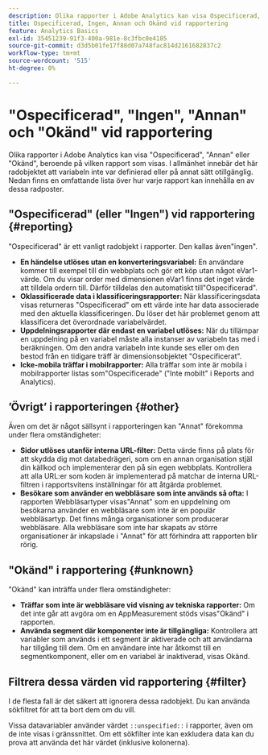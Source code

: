 ```yaml
---
description: Olika rapporter i Adobe Analytics kan visa Ospecificerad, Ingen, Annan eller Okänd, beroende på vilken rapport som visas. I allmänhet innebär det här radobjektet att variabeln inte var definierad eller på annat sätt otillgänglig.
title: Ospecificerad, Ingen, Annan och Okänd vid rapportering
feature: Analytics Basics
exl-id: 35451239-91f3-400a-981e-8c3fbc0e4185
source-git-commit: d3d5b01fe17f88d07a748fac814d2161682837c2
workflow-type: tm+mt
source-wordcount: '515'
ht-degree: 0%

---
```


# &quot;Ospecificerad&quot;, &quot;Ingen&quot;, &quot;Annan&quot; och &quot;Okänd&quot; vid rapportering

Olika rapporter i Adobe Analytics kan visa &quot;Ospecificerad&quot;, &quot;Annan&quot; eller &quot;Okänd&quot;, beroende på vilken rapport som visas. I allmänhet innebär det här radobjektet att variabeln inte var definierad eller på annat sätt otillgänglig. Nedan finns en omfattande lista över hur varje rapport kan innehålla en av dessa radposter.

## &quot;Ospecificerad&quot; (eller &quot;Ingen&quot;) vid rapportering {#reporting}

&quot;Ospecificerad&quot; är ett vanligt radobjekt i rapporter. Den kallas även&quot;ingen&quot;.

* **En händelse utlöses utan en konverteringsvariabel:** En användare kommer till exempel till din webbplats och gör ett köp utan något eVar1-värde. Om du visar order med dimensionen eVar1 finns det inget värde att tilldela ordern till. Därför tilldelas den automatiskt till&quot;Ospecificerad&quot;.
* **Oklassificerade data i klassificeringsrapporter:** När klassificeringsdata visas returneras &quot;Ospecificerad&quot; om ett värde inte har data associerade med den aktuella klassificeringen. Du löser det här problemet genom att klassificera det överordnade variabelvärdet.
* **Uppdelningsrapporter där endast en variabel utlöses:** När du tillämpar en uppdelning på en variabel måste alla instanser av variabeln tas med i beräkningen. Om den andra variabeln inte kunde ses eller om den bestod från en tidigare träff är dimensionsobjektet &quot;Ospecificerat&quot;.
* **Icke-mobila träffar i mobilrapporter:** Alla träffar som inte är mobila i mobilrapporter listas som&quot;Ospecificerade&quot; (&quot;Inte mobilt&quot; i Reports and Analytics).

## ’Övrigt’ i rapporteringen {#other}

Även om det är något sällsynt i rapporteringen kan &quot;Annat&quot; förekomma under flera omständigheter:

* **Sidor utlöses utanför interna URL-filter:** Detta värde finns på plats för att skydda dig mot databedrägeri, som om en annan organisation stjäl din källkod och implementerar den på sin egen webbplats. Kontrollera att alla URL:er som koden är implementerad på matchar de interna URL-filtren i rapportsvitens inställningar för att åtgärda problemet.
* **Besökare som använder en webbläsare som inte används så ofta:** I rapporten Webbläsartyper visas&quot;Annat&quot; som en uppdelning om besökarna använder en webbläsare som inte är en populär webbläsartyp. Det finns många organisationer som producerar webbläsare. Alla webbläsare som inte har skapats av större organisationer är inkapslade i &quot;Annat&quot; för att förhindra att rapporten blir rörig.

## &quot;Okänd&quot; i rapportering {#unknown}

&quot;Okänd&quot; kan inträffa under flera omständigheter:

* **Träffar som inte är webbläsare vid visning av tekniska rapporter:** Om det inte går att avgöra om en AppMeasurement stöds visas&quot;Okänd&quot; i rapporten.
* **Använda segment där komponenter inte är tillgängliga:** Kontrollera att variabler som används i ett segment är aktiverade och att användarna har tillgång till dem. Om en användare inte har åtkomst till en segmentkomponent, eller om en variabel är inaktiverad, visas Okänd.

## Filtrera dessa värden vid rapportering {#filter}

I de flesta fall är det säkert att ignorera dessa radobjekt. Du kan använda sökfiltret för att ta bort dem om du vill.

Vissa datavariabler använder värdet `::unspecified::` i rapporter, även om de inte visas i gränssnittet. Om ett sökfilter inte kan exkludera data kan du prova att använda det här värdet (inklusive kolonerna).
